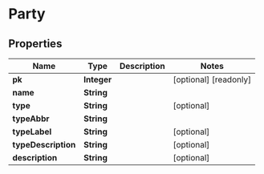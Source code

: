 

# Party


## Properties

Name | Type | Description | Notes
------------ | ------------- | ------------- | -------------
**pk** | **Integer** |  |  [optional] [readonly]
**name** | **String** |  | 
**type** | **String** |  |  [optional]
**typeAbbr** | **String** |  | 
**typeLabel** | **String** |  |  [optional]
**typeDescription** | **String** |  |  [optional]
**description** | **String** |  |  [optional]



